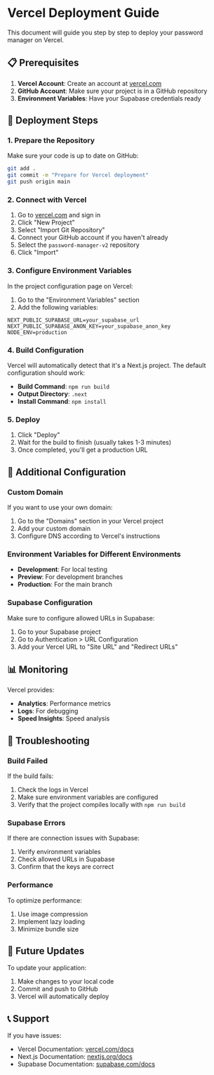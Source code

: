 # Vercel Deployment Guide

This document will guide you step by step to deploy your password manager on Vercel.

## 📋 Prerequisites

1. **Vercel Account**: Create an account at [vercel.com](https://vercel.com)
2. **GitHub Account**: Make sure your project is in a GitHub repository
3. **Environment Variables**: Have your Supabase credentials ready

## 🚀 Deployment Steps

### 1. Prepare the Repository

Make sure your code is up to date on GitHub:

```bash
git add .
git commit -m "Prepare for Vercel deployment"
git push origin main
```

### 2. Connect with Vercel

1. Go to [vercel.com](https://vercel.com) and sign in
2. Click "New Project"
3. Select "Import Git Repository"
4. Connect your GitHub account if you haven't already
5. Select the `password-manager-v2` repository
6. Click "Import"

### 3. Configure Environment Variables

In the project configuration page on Vercel:

1. Go to the "Environment Variables" section
2. Add the following variables:

```
NEXT_PUBLIC_SUPABASE_URL=your_supabase_url
NEXT_PUBLIC_SUPABASE_ANON_KEY=your_supabase_anon_key
NODE_ENV=production
```

### 4. Build Configuration

Vercel will automatically detect that it's a Next.js project. The default configuration should work:

- **Build Command**: `npm run build`
- **Output Directory**: `.next`
- **Install Command**: `npm install`

### 5. Deploy

1. Click "Deploy"
2. Wait for the build to finish (usually takes 1-3 minutes)
3. Once completed, you'll get a production URL

## 🔧 Additional Configuration

### Custom Domain

If you want to use your own domain:

1. Go to the "Domains" section in your Vercel project
2. Add your custom domain
3. Configure DNS according to Vercel's instructions

### Environment Variables for Different Environments

- **Development**: For local testing
- **Preview**: For development branches
- **Production**: For the main branch

### Supabase Configuration

Make sure to configure allowed URLs in Supabase:

1. Go to your Supabase project
2. Go to Authentication > URL Configuration
3. Add your Vercel URL to "Site URL" and "Redirect URLs"

## 📊 Monitoring

Vercel provides:

- **Analytics**: Performance metrics
- **Logs**: For debugging
- **Speed Insights**: Speed analysis

## 🚨 Troubleshooting

### Build Failed

If the build fails:

1. Check the logs in Vercel
2. Make sure environment variables are configured
3. Verify that the project compiles locally with `npm run build`

### Supabase Errors

If there are connection issues with Supabase:

1. Verify environment variables
2. Check allowed URLs in Supabase
3. Confirm that the keys are correct

### Performance

To optimize performance:

1. Use image compression
2. Implement lazy loading
3. Minimize bundle size

## 🔄 Future Updates

To update your application:

1. Make changes to your local code
2. Commit and push to GitHub
3. Vercel will automatically deploy

## 📞 Support

If you have issues:

- Vercel Documentation: [vercel.com/docs](https://vercel.com/docs)
- Next.js Documentation: [nextjs.org/docs](https://nextjs.org/docs)
- Supabase Documentation: [supabase.com/docs](https://supabase.com/docs)
